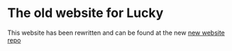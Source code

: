 # The old website for Lucky

This website has been rewritten and can be found at the new [new website repo](https://github.com/luckyframework/website-v2)
